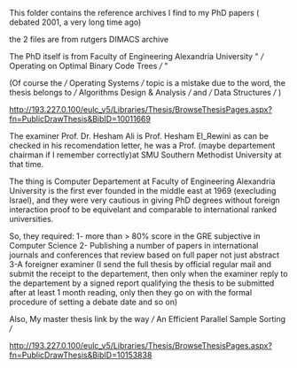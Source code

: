 This folder contains the reference archives I find to my PhD papers ( debated 2001, a very long time ago)

the 2 files are from rutgers DIMACS archive

The PhD itself is from Faculty of Engineering Alexandria University " */* Operating on Optimal Binary Code Trees */* "

(Of course the */* Operating Systems */* topic is a mistake due to the word, the thesis belongs to */* Algorithms Design & Analysis */* and */* Data Structures */* )

http://193.227.0.100/eulc_v5/Libraries/Thesis/BrowseThesisPages.aspx?fn=PublicDrawThesis&BibID=10011669

The examiner Prof. Dr. Hesham Ali is Prof. Hesham El_Rewini as can be checked in his recomendation letter, he was a Prof. (maybe departement chairman if I remember correctly)at SMU Southern Methodist University at that time. 

The thing is Computer Departement at Faculty of Engineering Alexandria University is the first ever founded in the middle east at 1969 (execluding Israel), and they were very cautious in giving PhD degrees without foreign interaction proof to be equivelant and comparable to international ranked universities.

So, they required:
1- more than > 80% score in the GRE subjective in Computer Science
2- Publishing a number of papers in international journals and conferences that review based on full paper not just abstract
3-A foreigner examiner (I send the full thesis by official regular mail and submit the receipt to the departement, then only when the examiner reply to the departement by a signed report qualifying the thesis to be submitted after at least 1 month reading, only then they go on with the formal procedure of setting a debate date and so on)


Also, My master thesis link by the way  */* An Efficient Parallel Sample Sorting */*

http://193.227.0.100/eulc_v5/Libraries/Thesis/BrowseThesisPages.aspx?fn=PublicDrawThesis&BibID=10153838
